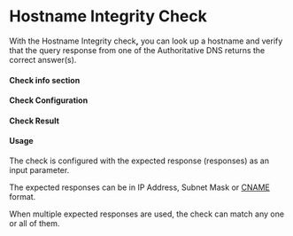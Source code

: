 # Hostname Integrity Check

With the Hostname Integrity chec&#x6B;**,** you can look up a hostname and verify that the query response from one of the Authoritative DNS returns the correct answer(s).

#### Check info section <a href="#hostnameintegritycheck-checkinfosection" id="hostnameintegritycheck-checkinfosection"></a>



#### Check Configuration <a href="#hostnameintegritycheck-checkconfiguration" id="hostnameintegritycheck-checkconfiguration"></a>



#### Check Result <a href="#hostnameintegritycheck-checkresult" id="hostnameintegritycheck-checkresult"></a>



#### Usage <a href="#hostnameintegritycheck-usage" id="hostnameintegritycheck-usage"></a>

The check is configured with the expected response (responses) as an input parameter.

The expected responses can be in IP Address, Subnet Mask or [CNAME](https://apica-kb.atlassian.net/wiki/pages/createpage.action?spaceKey=ASMDOCS\&title=CNAME\&linkCreation=true\&fromPageId=4635410) format.

When multiple expected responses are used, the check can match any one or all of them.
